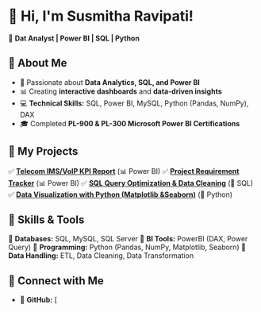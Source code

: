 # 👋 Hi, I'm Susmitha Ravipati!
🔷  **Dat Analyst | Power BI | SQL | Python**

## 📌 About Me
-  🎯 Passionate about **Data Analytics, SQL, and Power BI**
-  📊 Creating **interactive dashboards** and **data-driven insights**
-  💻 **Technical Skills:** SQL, Power BI, MySQL, Python (Pandas, NumPy), DAX
-  🎓 Completed **PL-900 & PL-300 Microsoft Power BI Certifications**

## 📌 My Projects
✅ **[Telecom IMS/VoIP KPI Report](#)** (📊 Power BI)
✅ **[Project Requirement Tracker](#)** (📊 Power BI)
✅ **[SQL Query Optimization & Data Cleaning](#)** (📄 SQL)
✅ **[Data Visualization with Python (Matplotlib &Seaborn)](#)** (🐍 Python) 

## 📌 Skills & Tools
🔷 **Databases:** SQL, MySQL, SQL Server
🔷 **BI Tools:** PowerBI (DAX, Power Query)
🔷 **Programming:** Python (Pandas, NumPy, Matplotlib, Seaborn)
🔷 **Data Handling:** ETL, Data Cleaning, Data Transformation

## 📌 Connect with Me
- 🔗 **GitHub:** [
